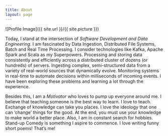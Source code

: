 ```yaml
---
title: About
layout: page
---
```

![Profile Image]({{ site.url }}/{{ site.picture }})

<p>Today, I stand at the intersection of <i>Software Development and Data Engineering</i>. I am fascinated by Data Ingestion, Distributed File Systems, Batch and Real Time Processing. I consider technologies like Kafka, Apache Spark and Scala as my Superpowers. Processing and storing data consistently and efficiently across a distributed cluster of dozens (or hundreds) of servers. Ingesting complex, semi-structured data from a variety of real-world sources that dynamically evolve. Monitoring systems in real-time to automate decisions within milliseconds of incoming events. I have been exploring these problems and learning a lot through the experience.</p>

<p>Besides this, I am a <i>Motivator</i> who loves to pump up everyone around me. I believe that teaching someone is the best way to learn. I love to teach. Exchange of knowledge can take you places. I love the ideology that one can ‘change’ things for the good. At the end, you must use your knowledge to make world a better place.  Also, I am in constant search for hobbies. Stand-up Comedy is something I aspire to commence. I love writing funny short poems! That’s me!</p>

<!--<h2>Skills</h2>-->

<!--<ul class="skill-list">
	<li>HTML - Jade - Haml - Erb</li>
	<li>Responsive (Mobile First)</li>
	<li>CSS (Stylus, Sass, Less)</li>
	<li>Css Frameworks (Bootstrap, Foundation)</li>
	<li>Javascript (Design Patterns, Testes)</li>
	<li>NodeJS</li>
	<li>AngularJS - ReactJS</li>
	<li>Grunt - Gulp - Yeoman</li>
	<li>Git</li>
	<li>PHP</li>
	<li>Python</li>
	<li>MySQL - MongoDB</li>
	<li>Scrum and Kanban</li>
	<li>TDD e Continuous Integration</li>
</ul>-->


